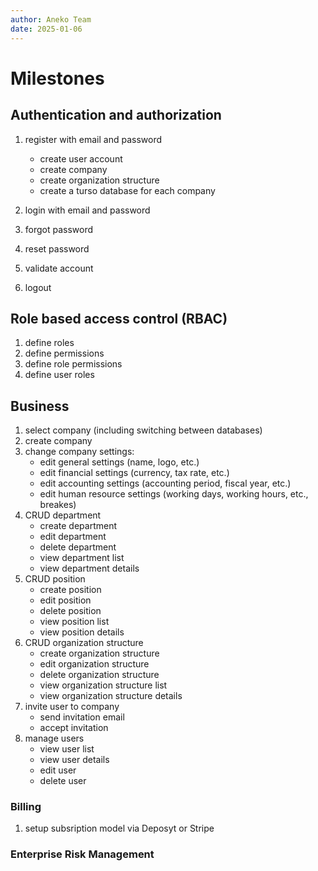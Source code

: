 ```yaml
---
author: Aneko Team
date: 2025-01-06
---
```


# Milestones

## Authentication and authorization

1. register with email and password

   - create user account
   - create company
   - create organization structure
   - create a turso database for each company

2. login with email and password
3. forgot password
4. reset password
5. validate account
6. logout

## Role based access control (RBAC)

1. define roles
2. define permissions
3. define role permissions
4. define user roles

## Business

1. select company (including switching between databases)
2. create company
3. change company settings:
   - edit general settings (name, logo, etc.)
   - edit financial settings (currency, tax rate, etc.)
   - edit accounting settings (accounting period, fiscal year, etc.)
   - edit human resource settings (working days, working hours, etc., breakes)
4. CRUD department
   - create department
   - edit department
   - delete department
   - view department list
   - view department details
5. CRUD position
   - create position
   - edit position
   - delete position
   - view position list
   - view position details
6. CRUD organization structure
   - create organization structure
   - edit organization structure
   - delete organization structure
   - view organization structure list
   - view organization structure details
7. invite user to company
   - send invitation email
   - accept invitation
8. manage users
   - view user list
   - view user details
   - edit user
   - delete user

### Billing

1. setup subsription model via Deposyt or Stripe

### Enterprise Risk Management
